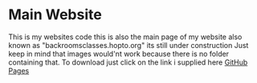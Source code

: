 # Main Website
This is my websites code this is also the main page of my website also known as "backroomsclasses.hopto.org" its still under construction
Just keep in mind that images would'nt work because there is no folder containing that. To download just click on the link i supplied here
[GitHub Pages](https://pages.github.com/)
